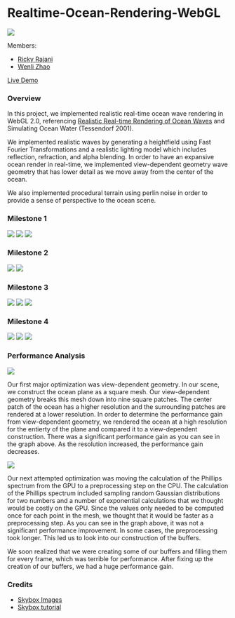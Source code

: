 # Realtime-Ocean-Rendering-WebGL

![](screenshots/Capture512.PNG)

Members: 
* [Ricky Rajani](https://github.com/rickyrajani)
* [Wenli Zhao](https://github.com/wpchop)

[Live Demo](http://rickyrajani.com/Realtime-Ocean-Rendering-WebGL/)

### Overview
In this project, we implemented realistic real-time ocean wave rendering in WebGL 2.0, referencing [Realistic Real-time Rendering of Ocean Waves](https://www.microsoft.com/en-us/research/wp-content/uploads/2016/12/rtwave.pdf) and Simulating Ocean Water (Tessendorf 2001). 

We implemented realistic waves by generating a heightfield using Fast Fourier Transformations and a realistic lighting model which includes reflection, refraction, and alpha blending. In order to have an expansive ocean render in real-time, we
implemented view-dependent geometry wave geometry that has lower detail as we move away from the center of the ocean.

We also implemented procedural terrain using perlin noise in order to provide a sense of perspective to the ocean scene.

### Milestone 1
![](screenshots/screenshot1.png)
![](screenshots/screenshot3.png)
![](screenshots/screenshot4.png)

### Milestone 2
![](screenshots/screenshot5.png)
![](screenshots/milestone2.png)

### Milestone 3
![](screenshots/Capture.PNG)
![](screenshots/Capture3.PNG)
![](screenshots/Capture4.PNG)

### Milestone 4
![](screenshots/wireframe1.png)
![](screenshots/largewaves.png)
![](screenshots/Capture1024.PNG)

### Performance Analysis
![](screenshots/chart1.png)

Our first major optimization was view-dependent geometry. In our scene, we construct the ocean plane as a square mesh. Our view-dependent geometry breaks this mesh down into nine square patches. The center patch of the ocean has a higher resolution and the surrounding patches are rendered at a lower resolution. In order to determine the performance gain from view-dependent geometry, we rendered the ocean at a high resolution for the entierty of the plane and compared it to a view-dependent construction. There was a significant performance gain as you can see in the graph above. As the resolution increased, the performance gain decreases.

![](screenshots/chart2.png)

Our next attempted optimization was moving the calculation of the Phillips spectrum from the GPU to a preprocessing step on the CPU. The calculation of the Phillips spectrum included sampling random Gaussian distributions for two numbers and a number of exponential calculations that we thought would be costly on the GPU. Since the values only needed to be computed once for each point in the mesh, we thought that it would be faster as a preprocessing step. As you can see in the graph above, it was not a significant performance improvement. In some cases, the preprocessing took longer. This led us to look into our construction of the buffers.

We soon realized that we were creating some of our buffers and filling them for every frame, which was terrible for performance. After fixing up the creation of our buffers, we had a huge performance gain.


### Credits

* [Skybox Images](http://www.custommapmakers.org/skyboxes.php)
* [Skybox tutorial](http://math.hws.edu/eck/cs424/notes2013/webgl/skybox-and-reflection/skybox.html)

